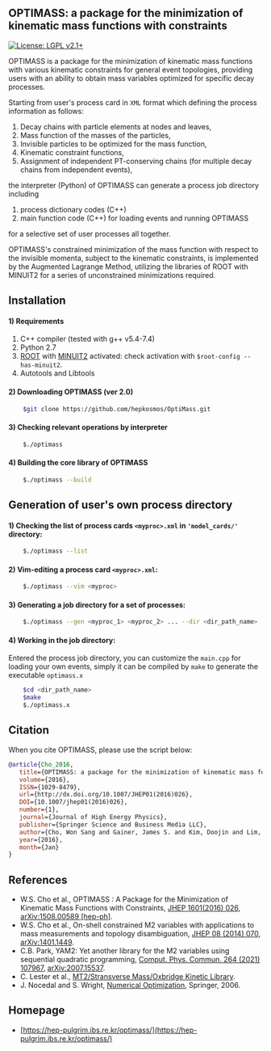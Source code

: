 ## OPTIMASS: a package for the minimization of kinematic mass functions with constraints
[![License: LGPL v2.1+](https://img.shields.io/badge/License-LGPL%20v2.1+-blue.svg)](https://www.gnu.org/licenses/lgpl.html)

OPTIMASS is a package for the minimization of kinematic mass functions with various kinematic constraints for 
general event topologies, providing users with an ability to obtain mass variables optimized for specific decay processes.

Starting from user's process card in `XML` format
which defining the process information as follows:

   1. Decay chains with particle elements at nodes and leaves,
   2. Mass function of the masses of the particles,
   3. Invisible particles to be optimized for the mass function,
   4. Kinematic constraint functions, 
   5. Assignment of independent PT-conserving chains 
   (for multiple decay chains from independent events),

the interpreter (Python) of OPTIMASS can generate a process job directory including 

1. process dictionary codes (C++)
2. main function code (C++) for loading events and running OPTIMASS

for a selective set of user processes all together.

OPTIMASS's constrained minimization of the mass function with respect to the invisible momenta, subject to the kinematic constraints, is implemented by the Augmented Lagrange Method, utilizing the libraries of ROOT with MINUIT2 for a series of unconstrained minimizations required.



## Installation 

#### 1) Requirements

1. C++ compiler (tested with g++ v5.4-7.4) 
2. Python 2.7
3. [ROOT](https://root.cern.ch) with [MINUIT2](https://seal.web.cern.ch/seal/MathLibs/Minuit2/html/) activated: check activation with `$root-config --has-minuit2`.
4. Autotools and Libtools


#### 2) Downloading OPTIMASS (ver 2.0)
```bash
    $git clone https://github.com/hepkosmos/OptiMass.git
```

#### 3) Checking relevant operations by interpreter
```bash
    $./optimass
```

#### 4) Building the core library of OPTIMASS
```bash
    $./optimass --build
```


## Generation of user's own process directory

#### 1) Checking the list of process cards `<myproc>.xml` in `'model_cards/'` directory:
```bash
    $./optimass --list
```

#### 2) Vim-editing a process card `<myproc>.xml`:
```bash
    $./optimass --vim <myproc>
```

#### 3) Generating a job directory for a set of processes:
```bash
    $./optimass --gen <myproc_1> <myproc_2> ... --dir <dir_path_name>
```

#### 4) Working in the job directory:
Entered the process job directory, you can customize the `main.cpp` for loading your own events, 
simply it can be compiled by `make` to generate the executable `optimass.x` 
```bash
    $cd <dir_path_name> 
    $make
    $./optimass.x
```

## Citation

When you cite OPTIMASS, please use the script below:

``` bibtex
@article{Cho_2016,
   title={OPTIMASS: a package for the minimization of kinematic mass functions with constraints},
   volume={2016},
   ISSN={1029-8479},
   url={http://dx.doi.org/10.1007/JHEP01(2016)026},
   DOI={10.1007/jhep01(2016)026},
   number={1},
   journal={Journal of High Energy Physics},
   publisher={Springer Science and Business Media LLC},
   author={Cho, Won Sang and Gainer, James S. and Kim, Doojin and Lim, Sung Hak and Matchev, Konstantin T. and Moortgat, Filip and Pape, Luc and Park, Myeonghun},
   year={2016},
   month={Jan}
}
```

## References

* W.S. Cho et al., OPTIMASS : A Package for the Minimization of Kinematic Mass Functions with Constraints, [JHEP 1601(2016) 026](https://link.springer.com/article/10.1007%2FJHEP01%282016%29026), [arXiv:1508.00589 [hep-ph]](https://arxiv.org/abs/1508.00589v2).
* W.S. Cho et al., On-shell constrained M2​ variables with applications to mass measurements and topology disambiguation, [JHEP 08 (2014) 070](https://doi.org/10.1007/JHEP08(2014)070), [arXiv:1401.1449](https://arxiv.org/abs/1401.1449v2).
* C.B. Park, YAM2: Yet another library for the M2 variables using sequential quadratic programming, [Comput. Phys. Commun. 264 (2021) 107967](https://doi.org/10.1016/j.cpc.2021.107967), [arXiv:2007.15537](https://arxiv.org/abs/2007.15537).
* C. Lester et al., [MT2/Stransverse Mass/Oxbridge Kinetic Library](https://www.hep.phy.cam.ac.uk/~lester/mt2/).
* J. Nocedal and S. Wright, [Numerical Optimization](https://link.springer.com/book/10.1007/978-0-387-40065-5), Springer, 2006.


## Homepage

* [https://hep-pulgrim.ibs.re.kr/optimass/](https://hep-pulgrim.ibs.re.kr/optimass/)
